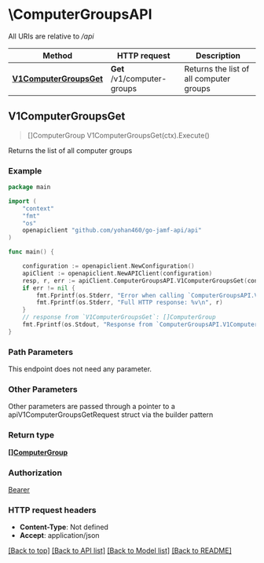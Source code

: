 # \ComputerGroupsAPI

All URIs are relative to */api*

Method | HTTP request | Description
------------- | ------------- | -------------
[**V1ComputerGroupsGet**](ComputerGroupsAPI.md#V1ComputerGroupsGet) | **Get** /v1/computer-groups | Returns the list of all computer groups 



## V1ComputerGroupsGet

> []ComputerGroup V1ComputerGroupsGet(ctx).Execute()

Returns the list of all computer groups 



### Example

```go
package main

import (
	"context"
	"fmt"
	"os"
	openapiclient "github.com/yohan460/go-jamf-api/api"
)

func main() {

	configuration := openapiclient.NewConfiguration()
	apiClient := openapiclient.NewAPIClient(configuration)
	resp, r, err := apiClient.ComputerGroupsAPI.V1ComputerGroupsGet(context.Background()).Execute()
	if err != nil {
		fmt.Fprintf(os.Stderr, "Error when calling `ComputerGroupsAPI.V1ComputerGroupsGet``: %v\n", err)
		fmt.Fprintf(os.Stderr, "Full HTTP response: %v\n", r)
	}
	// response from `V1ComputerGroupsGet`: []ComputerGroup
	fmt.Fprintf(os.Stdout, "Response from `ComputerGroupsAPI.V1ComputerGroupsGet`: %v\n", resp)
}
```

### Path Parameters

This endpoint does not need any parameter.

### Other Parameters

Other parameters are passed through a pointer to a apiV1ComputerGroupsGetRequest struct via the builder pattern


### Return type

[**[]ComputerGroup**](ComputerGroup.md)

### Authorization

[Bearer](../README.md#Bearer)

### HTTP request headers

- **Content-Type**: Not defined
- **Accept**: application/json

[[Back to top]](#) [[Back to API list]](../README.md#documentation-for-api-endpoints)
[[Back to Model list]](../README.md#documentation-for-models)
[[Back to README]](../README.md)

